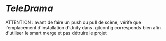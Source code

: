 # *TeleDrama*

ATTENTION : avant de faire un push ou pull de scène, vérife que l'emplacement d'installation d'Unity dans .gitconfig corresponds bien afin d'utiliser le smart merge et pas détruire le projet

